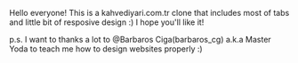 Hello everyone! This is a kahvediyari.com.tr clone that includes most of tabs and little bit of resposive design :) I hope you'll like it!

p.s. I want to thanks a lot to @Barbaros Ciga(barbaros_cg) a.k.a Master Yoda to teach me how to design websites properly :)
